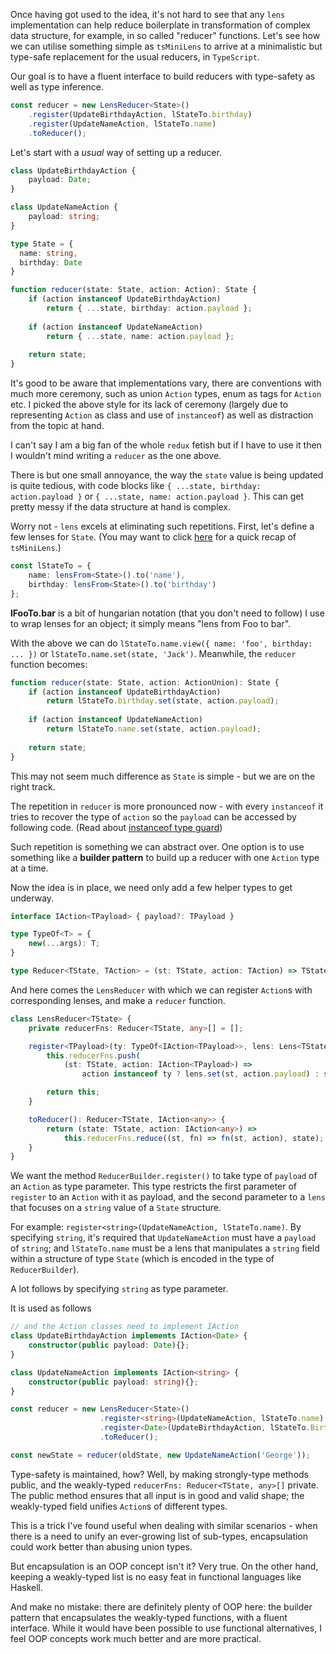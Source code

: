 Once having got used to the idea, it's not hard to see that any `lens` implementation can help reduce boilerplate in transformation of complex data structure, for example, in so called "reducer" functions. Let's see how we can utilise something simple as `tsMiniLens` to arrive at a minimalistic but type-safe replacement for the usual reducers, in `TypeScript`.

Our goal is to have a fluent interface to build reducers with type-safety as well as type inference.

```typescript
const reducer = new LensReducer<State>()
    .register(UpdateBirthdayAction, lStateTo.birthday)
    .register(UpdateNameAction, lStateTo.name)
    .toReducer();
```

Let's start with a *usual* way of setting up a reducer.

```TypeScript
class UpdateBirthdayAction {
    payload: Date;
}

class UpdateNameAction {
    payload: string;
}

type State = {
  name: string,
  birthday: Date
}

function reducer(state: State, action: Action): State {
    if (action instanceof UpdateBirthdayAction)
        return { ...state, birthday: action.payload };
    
    if (action instanceof UpdateNameAction)
        return { ...state, name: action.payload };
    
    return state;
}

```

It's good to be aware that implementations vary, there are conventions with much more ceremony, such as union `Action` types, enum as tags for `Action` etc. I picked the above style for its lack of ceremony (largely due to representing `Action` as class and use of `instanceof`) as well as distraction from the topic at hand.

I can't say I am a big fan of the whole `redux` fetish but if I have to use it then I wouldn't mind writing a `reducer` as the one above.

There is but one small annoyance, the way the `state` value is being updated is quite tedious, with code blocks like `{ ...state, birthday: action.payload }` or `{ ...state, name: action.payload }`. This can get pretty messy if the data structure at hand is complex.

Worry not - `lens` excels at eliminating such repetitions. First, let's define a few lenses for `State`. (You may want to click [here](lens-typescript) for a quick recap of `tsMiniLens`.)

```typescript
const lStateTo = {
    name: lensFrom<State>().to('name'),
    birthday: lensFrom<State>().to('birthday')
};
```

**lFooTo.bar** is a bit of hungarian notation (that you don't need to follow) I use to wrap lenses for an object; it simply means "lens from Foo to bar". 

With the above we can do `lStateTo.name.view({ name: 'foo', birthday: ... })` or `lStateTo.name.set(state, 'Jack')`. Meanwhile, the `reducer` function becomes:

```typescript
function reducer(state: State, action: ActionUnion): State {
    if (action instanceof UpdateBirthdayAction)
        return lStateTo.birthday.set(state, action.payload);
    
    if (action instanceof UpdateNameAction)
        return lStateTo.name.set(state, action.payload);
    
    return state;
}
```

This may not seem much difference as `State` is simple - but we are on the right track.

The repetition in `reducer` is more pronounced now - with every `instanceof` it tries to recover the type of `action` so the `payload` can be accessed by following code.
(Read about [instanceof type guard](https://www.typescriptlang.org/docs/handbook/advanced-types.html#instanceof-type-guards))

Such repetition is something we can abstract over. One option is to use something like a **builder pattern** to build up a reducer with one `Action` type at a time.

Now the idea is in place, we need only add a few helper types to get underway.

```typescript
interface IAction<TPayload> { payload?: TPayload }

type TypeOf<T> = {
    new(...args): T;
}

type Reducer<TState, TAction> = (st: TState, action: TAction) => TState;
```

And here comes the `LensReducer` with which we can register `Action`s with corresponding lenses, and make a `reducer` function.

```typescript
class LensReducer<TState> {
    private reducerFns: Reducer<TState, any>[] = [];

    register<TPayload>(ty: TypeOf<IAction<TPayload>>, lens: Lens<TState, TPayload>): LensReducer<TState> {
        this.reducerFns.push(
            (st: TState, action: IAction<TPayload>) => 
                action instanceof ty ? lens.set(st, action.payload) : st);

        return this;
    }

    toReducer(): Reducer<TState, IAction<any>> {
        return (state: TState, action: IAction<any>) =>
            this.reducerFns.reduce((st, fn) => fn(st, action), state);
    }
}
```

We want the method `ReducerBuilder.register()` to take type of `payload` of an `Action` as type parameter. This type restricts the first parameter of `register` to an `Action` with it as payload, and the second parameter to a `lens` that focuses on a `string` value of a `State` structure. 

For example: `register<string>(UpdateNameAction, lStateTo.name)`. By specifying `string`, it's required that `UpdateNameAction` must have a `payload` of `string`; and `lStateTo.name` must be a lens that manipulates a `string` field within a structure of type `State` (which is encoded in the type of `ReducerBuilder`). 

A lot follows by specifying `string` as type parameter.

It is used as follows

```typescript
// and the Action classes need to implement IAction
class UpdateBirthdayAction implements IAction<Date> {
    constructor(public payload: Date){};
}

class UpdateNameAction implements IAction<string> {
    constructor(public payload: string){};
}

const reducer = new LensReducer<State>()
                    .register<string>(UpdateNameAction, lStateTo.name)
                    .register<Date>(UpdateBirthdayAction, lStateTo.Birthday)
                    .toReducer();

const newState = reducer(oldState, new UpdateNameAction('George'));
```

Type-safety is maintained, how? Well, by making strongly-type methods public, and the weakly-typed `reducerFns: Reducer<TState, any>[]` private. The public method ensures that all input is in good and valid shape; the weakly-typed field unifies `Action`s of different types.

This is a trick I've found useful when dealing with similar scenarios - when there is a need to unify an ever-growing list of sub-types, encapsulation could work better than abusing union types.

But encapsulation is an OOP concept isn't it? Very true. On the other hand, keeping a weakly-typed list is no easy feat in functional languages like Haskell.

And make no mistake: there are definitely plenty of OOP here: the builder pattern that encapsulates the weakly-typed functions, with a fluent interface. While it would have been possible to use functional alternatives, I feel OOP concepts work much better and are more practical.